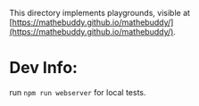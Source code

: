 This directory implements playgrounds, visible at [https://mathebuddy.github.io/mathebuddy/](https://mathebuddy.github.io/mathebuddy/).

# Dev Info:

run `npm run webserver` for local tests.
